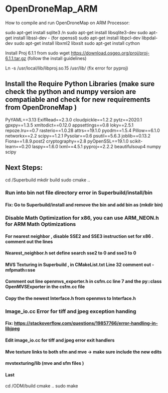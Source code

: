 # OpenDroneMap_ARM

How to compile and run OpenDroneMap on ARM Processor:

sudo apt-get install sqlite3 /n
sudo apt-get install libsqlite3-dev
sudo apt-get install libssl-dev - (for openssl)
sudo apt-get install libpcl-dev libpdal-dev
sudo apt-get install libxml2 libxslt 
sudo apt-get install cython


Install Proj 6.1.1 from sudo wget https://download.osgeo.org/proj/proj-6.1.1.tar.gz (follow the install guidelines)


Ln -s /usr/local/lib/libproj.so.15 /usr/lib/ (fix error for pyproj)

## Install the Require Python Libraries (make sure check the python and numpy version are compatiable and check for new requirements from OpenDroneMap )

PyYAML==3.13
ExifRead==2.3.0
cloudpickle==1.2.2
pytz==2020.1
gpxpy==1.3.5
xmltodict==0.12.0
appsettings==0.8
loky==2.5.1
repoze.lru==0.7
rasterio==1.0.28
attrs==19.1.0
pyodm==1.5.4
Pillow==6.1.0
networkx==2.2
scipy==1.2.1
Pysolar==0.6
psutil==5.6.3
joblib==0.13.2
Fiona==1.8.9.post2
cryptography==2.8
pyOpenSSL==19.1.0
scikit-learn==0.20
laspy==1.6.0
lxml==4.5.1
pyproj==2.2.2
beautifulsoup4
numpy
scipy

## Next Steps:

cd /Superbuild 
mkdir build 
sudo cmake ..

### Run into bin not file directory error in Superbuild/install/bin

#### Fix: Go to Superbuild/install and remove the bin and add bin as (mkdir bin)

### Disable Math Optimization for x86, you can use ARM_NEON.h for ARM Math Optimizations

#### For nearest neighbor , disable SSE2 and SSE3 instruction set for x86 . comment out the lines 

#### Nearest_neighbor.h  set define search sse2 to 0 and sse3 to 0

#### MVS Texturing in Superbuild , in  CMakeList.txt Line 32 comment out -mfpmath=sse

#### Comment out line openmvs_exporter.h  in csfm.cc line 7 and the py::class OpenMVSExporter in the csfm.cc file 

#### Copy the the newest Interface.h from openmvs to Interface.h


### Image_io.cc Error for tiff and jpeg exception handing 

#### Fix: https://stackoverflow.com/questions/19857766/error-handling-in-libjpeg

#### Edit image_io.cc for tiff and jpeg error exit handlers 
#### Mve texture links to both sfm and mve -> make sure include the new edits 

#### mvstexturing/lib (mve and sfm files ) 

#### Last

cd /ODM/build
cmake ..
sudo make






